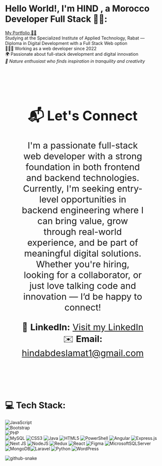 

# Hello World!, I'm HIND , a Morocco  Developer Full Stack 👋🏼:
[ My Portfolio 👋🏼](https://hindabdeslamat.netlify.app/)
<br> Studying at the Specialized Institute of Applied Technology, Rabat — Diploma in Digital Development with a Full Stack Web option
<br>👨🏼‍💻 Working as a web developer since 2022 <br>🌍 Passionate about full-stack development and digital innovation <br><i>🌿 Nature enthusiast who finds inspiration in tranquility and creativity</i>
<section class="contact-intro">
  <h2>📬 Let's Connect</h2>
  <p>
 I'm a passionate full-stack web developer with a strong foundation in both frontend and backend technologies. Currently, I'm seeking entry-level opportunities in backend engineering where I can bring value, grow through real-world experience, and be part of meaningful digital solutions.
Whether you're hiring, looking for a collaborator, or just love talking code and innovation — I’d be happy to connect!


  </p>
<style>
  .contact-intro {
  text-align: center;
  color: var(--text-color);
  padding: 4rem 10%;
  font-size: 1.8rem;
}

.contact-intro a {
  color: var(--main-color);
  text-decoration: underline;
  transition: color 0.3s ease;
}

.contact-intro a:hover {
  color: #f59feb;
}
</style>
  <p>
    🔗 <strong>LinkedIn:</strong> 
    <a href="https://www.linkedin.com/in/abdeslamathind-33b836251/" target="_blank">Visit my LinkedIn</a><br>
    ✉️ <strong>Email:</strong> 
    <a href="mailto:hindabdeslamat1@gmail.com">hindabdeslamat1@gmail.com</a>
  </p>
</section>



# 💻 Tech Stack:
![JavaScript](https://img.shields.io/badge/JavaScript-black?style=for-the-badge&logo=javascript&logoColor=yellow)  
![Bootstrap](https://img.shields.io/badge/Bootstrap-black?style=for-the-badge&logo=bootstrap&logoColor=purple)  
![PHP](https://img.shields.io/badge/PHP-black?style=for-the-badge&logo=php&logoColor=blue)  
![MySQL](https://img.shields.io/badge/MySQL-black?style=for-the-badge&logo=mysql&logoColor=cyan)
![CSS3](https://img.shields.io/badge/css3-%231572B6.svg?style=for-the-badge&logo=css3&logoColor=white) ![Java](https://img.shields.io/badge/java-%23ED8B00.svg?style=for-the-badge&logo=openjdk&logoColor=white) ![HTML5](https://img.shields.io/badge/html5-%23E34F26.svg?style=for-the-badge&logo=html5&logoColor=white)  ![PowerShell](https://img.shields.io/badge/PowerShell-%235391FE.svg?style=for-the-badge&logo=powershell&logoColor=white) ![Angular](https://img.shields.io/badge/angular-%23DD0031.svg?style=for-the-badge&logo=angular&logoColor=white) ![Express.js](https://img.shields.io/badge/express.js-%23404d59.svg?style=for-the-badge&logo=express&logoColor=%2361DAFB) ![Next JS](https://img.shields.io/badge/Next-black?style=for-the-badge&logo=next.js&logoColor=white) ![NodeJS](https://img.shields.io/badge/node.js-6DA55F?style=for-the-badge&logo=node.js&logoColor=white) ![Redux](https://img.shields.io/badge/redux-%23593d88.svg?style=for-the-badge&logo=redux&logoColor=white) ![React](https://img.shields.io/badge/react-%2320232a.svg?style=for-the-badge&logo=react&logoColor=%2361DAFB)  ![Figma](https://img.shields.io/badge/figma-%23F24E1E.svg?style=for-the-badge&logo=figma&logoColor=white)  ![MicrosoftSQLServer](https://img.shields.io/badge/Microsoft%20SQL%20Server-CC2927?style=for-the-badge&logo=microsoft%20sql%20server&logoColor=white) ![MongoDB](https://img.shields.io/badge/MongoDB-%234ea94b.svg?style=for-the-badge&logo=mongodb&logoColor=white)![Laravel](https://img.shields.io/badge/Laravel-black?style=for-the-badge&logo=laravel&logoColor=red) ![Python](https://img.shields.io/badge/Python-black?style=for-the-badge&logo=python&logoColor=blue) ![WordPress](https://img.shields.io/badge/WordPress-black?style=for-the-badge&logo=wordpress&logoColor=blue)


<picture>
  <source media="(prefers-color-scheme: dark)" srcset="https://raw.githubusercontent.com/tobiasmeyhoefer/tobiasmeyhoefer/output/github-snake-dark.svg" />
  <source media="(prefers-color-scheme: light)" srcset="https://raw.githubusercontent.com/tobiasmeyhoefer/tobiasmeyhoefer/output/github-snake.svg" />
  <img alt="github-snake" src="https://raw.githubusercontent.com/tobiasmeyhoefer/tobiasmeyhoefer/output/github-snake.svg" />
</picture>
